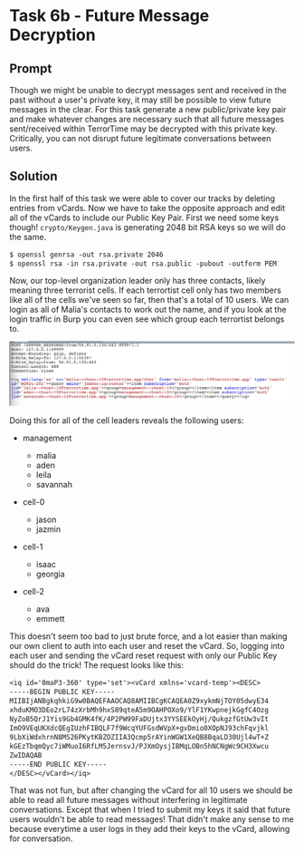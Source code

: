 # Task 6b - Future Message Decryption

## Prompt

Though we might be unable to decrypt messages sent and received in the past without a user's private key, it may still be possible to view future messages in the clear. For this task generate a new public/private key pair and make whatever changes are necessary such that all future messages sent/received within TerrorTime may be decrypted with this private key. Critically, you can not disrupt future legitimate conversations between users.

## Solution

In the first half of this task we were able to cover our tracks by deleting entries from vCards. Now we have to take the opposite approach and edit all of the vCards to include our Public Key Pair. First we need some keys though! `crypto/Keygen.java` is generating 2048 bit RSA keys so we will do the same.

```
$ openssl genrsa -out rsa.private 2046
$ openssl rsa -in rsa.private -out rsa.public -pubout -outform PEM
```

Now, our top-level organization leader only has three contacts, likely meaning three terrorist cells. If each terrortist cell only has two members like all of the cells we've seen so far, then that's a total of 10 users. We can login as all of Malia's contacts to work out the name, and if you look at the login traffic in Burp you can even see which group each terrortist belongs to.

![Groups](images/groups.png)

Doing this for all of the cell leaders reveals the following users:

* management
    * malia
    * aden
    * leila
    * savannah
    
* cell-0
    * jason
    * jazmin

* cell-1
    * isaac
    * georgia

* cell-2
    * ava
    * emmett

This doesn't seem too bad to just brute force, and a lot easier than making our own client to auth into each user and reset the vCard. So, logging into each user and sending the vCard reset request with only our Public Key should do the trick! The request looks like this:

```
<iq id='0maP3-360' type='set'><vCard xmlns='vcard-temp'><DESC>
-----BEGIN PUBLIC KEY-----
MIIBIjANBgkqhkiG9w0BAQEFAAOCAQ8AMIIBCgKCAQEA0Z9xykmNjTOY05dwyE34
xhduKMO3DEo2rL74zXrbMh9hxS89qteA5m9OAHPOXo9/YlF1YKwpnejkGgfC4Ozg
NyZoB5QrJ1Yis9Gb4GMK4fK/4P2PW99FaDUjtx3YYSEEkOyHj/QukgzfGtUw3vIt
ImO9VEqUKXdcQEgIUzhFIBQLF7f9WcqYUFGsdWVpX+gvDmio0XOpNJ93chFqvjkl
9LbXiWdxhrnN8MS26PKytKBZOZIIA3Qcmp5rAYinWGW1XeQB8BqaLD30Ujl4wT+Z
kGEzTbqmQyc7iWMuoI6RfLM5JernsvJ/PJXmOysjIBMqLOBn5hNCNgWc9CH3Xwcu
ZwIDAQAB
-----END PUBLIC KEY-----
</DESC></vCard></iq>
```

That was not fun, but after changing the vCard for all 10 users we should be able to read all future messages without interfering in legitimate conversations. Except that when I tried to submit my keys it said that future users wouldn't be able to read messages! That didn't make any sense to me because everytime a user logs in they add their keys to the vCard, allowing for conversation.
